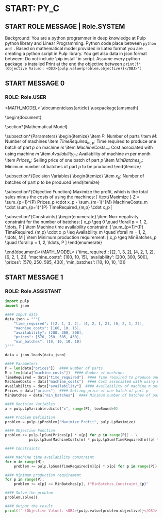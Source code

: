 # START: PY_C 
## START ROLE MESSAGE | Role.SYSTEM 
Background: You are a python programmer in deep knowledge at Pulp python library and Linear Programming. Python code place between ```python and ```. Based on mathematical model provided in Latex format you are creating a python script in Pulp library. You get also data in json format between: <DATA></DATA> Do not include 'pip install' in script. Assume every python package is installed Print at the end the objective between <OBJ></OBJ> `print(f' (Objective Value): <OBJ>{pulp.value(problem.objective)}</OBJ>')` 
## START MESSAGE 0 
### ROLE: Role.USER
<MATH_MODEL>
\documentclass{article}
\usepackage{amsmath}

\begin{document}

\section*{Mathematical Model}

\subsection*{Parameters}
\begin{itemize}
    \item $P$: Number of parts
    \item $M$: Number of machines
    \item $TimeRequired_{m,p}$: Time required to produce one batch of part $p$ on machine $m$
    \item $MachineCosts_m$: Cost associated with using machine $m$
    \item $Availability_m$: Availability of machine $m$ per month
    \item $Prices_p$: Selling price of one batch of part $p$
    \item $MinBatches_p$: Minimum number of batches of part $p$ to be produced
\end{itemize}

\subsection*{Decision Variables}
\begin{itemize}
    \item $x_p$: Number of batches of part $p$ to be produced
\end{itemize}

\subsection*{Objective Function}
Maximize the profit, which is the total sales minus the costs of using the machines:
\[
\text{Maximize } Z = \sum_{p=1}^{P} Prices_p \cdot x_p - \sum_{m=1}^{M} MachineCosts_m \cdot \sum_{p=1}^{P} TimeRequired_{m,p} \cdot x_p
\]

\subsection*{Constraints}
\begin{enumerate}
    \item Non-negativity constraint for the number of batches:
    \[
    x_p \geq 0 \quad \forall p = 1, 2, \ldots, P
    \]
    \item Machine time availability constraint:
    \[
    \sum_{p=1}^{P} TimeRequired_{m,p} \cdot x_p \leq Availability_m \quad \forall m = 1, 2, \ldots, M
    \]
    \item Minimum production requirement:
    \[
    x_p \geq MinBatches_p \quad \forall p = 1, 2, \ldots, P
    \]
\end{enumerate}

\end{document}</MATH_MODEL>
<DATA>
{'time_required': [[2, 1, 3, 2], [4, 2, 1, 2], [6, 2, 1, 2]], 'machine_costs': [160, 10, 15], 'availability': [200, 300, 500], 'prices': [570, 250, 585, 430], 'min_batches': [10, 10, 10, 10]}</DATA>


## START MESSAGE 1 
### ROLE: Role.ASSISTANT
```python
import pulp
import json

#### Input data
data_json = """{
    "time_required": [[2, 1, 3, 2], [4, 2, 1, 2], [6, 2, 1, 2]],
    "machine_costs": [160, 10, 15],
    "availability": [200, 300, 500],
    "prices": [570, 250, 585, 430],
    "min_batches": [10, 10, 10, 10]
}"""

data = json.loads(data_json)

#### Parameters
P = len(data["prices"])  #### Number of parts
M = len(data["machine_costs"])  #### Number of machines
TimeRequired = data["time_required"]  #### Time required to produce one batch of part p on machine m
MachineCosts = data["machine_costs"]  #### Cost associated with using machine m
Availability = data["availability"]  #### Availability of machine m per month
Prices = data["prices"]  #### Selling price of one batch of part p
MinBatches = data["min_batches"]  #### Minimum number of batches of part p to be produced

#### Decision Variables
x = pulp.LpVariable.dicts("x", range(P), lowBound=0)

#### Problem Definition
problem = pulp.LpProblem("Maximize_Profit", pulp.LpMaximize)

#### Objective Function
problem += pulp.lpSum(Prices[p] * x[p] for p in range(P)) - \
           pulp.lpSum(MachineCosts[m] * pulp.lpSum(TimeRequired[m][p] * x[p] for p in range(P)) for m in range(M))

#### Constraints

#### Machine time availability constraint
for m in range(M):
    problem += pulp.lpSum(TimeRequired[m][p] * x[p] for p in range(P)) <= Availability[m], f"Availability_Constraint_{m}"

#### Minimum production requirement
for p in range(P):
    problem += x[p] >= MinBatches[p], f"MinBatches_Constraint_{p}"

#### Solve the problem
problem.solve()

#### Output the result
print(f' (Objective Value): <OBJ>{pulp.value(problem.objective)}</OBJ>')
```

